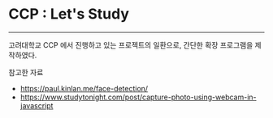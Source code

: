 # CCP : Let's Study
----------
고려대학교 CCP 에서 진행하고 있는 프로젝트의 일환으로, 간단한 확장 프로그램을 제작하였다.

참고한 자료
- https://paul.kinlan.me/face-detection/
- https://www.studytonight.com/post/capture-photo-using-webcam-in-javascript